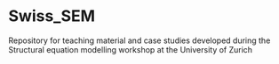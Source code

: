 # Swiss_SEM
Repository for teaching material and case studies developed during the Structural equation modelling workshop at the University of Zurich
